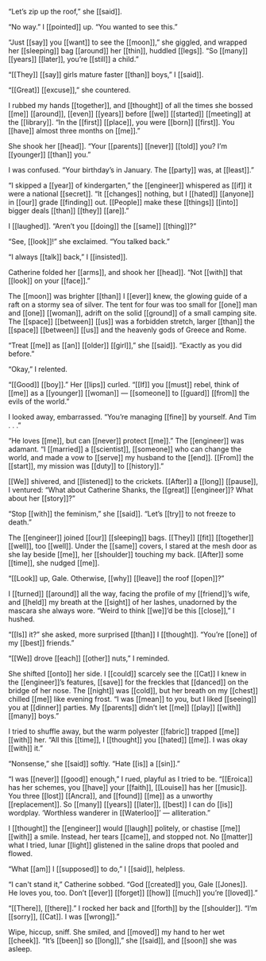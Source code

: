 “Let’s zip up the roof,” she [[said]].  
  
“No way.” I [[pointed]] up. “You wanted to see this.”  
  
“Just [[say]] you [[want]] to see the [[moon]],” she giggled, and wrapped her [[sleeping]] bag [[around]] her [[thin]], huddled [[legs]]. “So [[many]] [[years]] [[later]], you’re [[still]] a child.”  
  
“[[They]] [[say]] girls mature faster [[than]] boys,” I [[said]].  
  
“[[Great]] [[excuse]],” she countered.  
  
I rubbed my hands [[together]], and [[thought]] of all the times she bossed [[me]] [[around]], [[even]] [[years]] before [[we]] [[started]] [[meeting]] at the [[library]]. “In the [[first]] [[place]], you were [[born]] [[first]]. You [[have]] almost three months on [[me]].”  
  
She shook her [[head]]. “Your [[parents]] [[never]] [[told]] you? I’m [[younger]] [[than]] you.”  
  
I was confused. “Your birthday’s in January. The [[party]] was, at [[least]].”  
  
“I skipped a [[year]] of kindergarten,” the [[engineer]] whispered as [[if]] it were a national [[secret]]. “It [[changes]] nothing, but I [[hated]] [[anyone]] in [[our]] grade [[finding]] out. [[People]] make these [[things]] [[into]] bigger deals [[than]] [[they]] [[are]].”  
  
I [[laughed]]. “Aren’t you [[doing]] the [[same]] [[thing]]?”  
  
“See, [[look]]!” she exclaimed. “You talked back.”  
  
“I always [[talk]] back,” I [[insisted]].  
  
Catherine folded her [[arms]], and shook her [[head]]. “Not [[with]] that [[look]] on your [[face]].”  
  
The [[moon]] was brighter [[than]] I [[ever]] knew, the glowing guide of a raft on a stormy sea of silver. The tent for four was too small for [[one]] man and [[one]] [[woman]], adrift on the solid [[ground]] of a small camping site. The [[space]] [[between]] [[us]] was a forbidden stretch, larger [[than]] the [[space]] [[between]] [[us]] and the heavenly gods of Greece and Rome.  
  
“Treat [[me]] as [[an]] [[older]] [[girl]],” she [[said]]. “Exactly as you did before.”  
  
“Okay,” I relented.  
  
“[[Good]] [[boy]].” Her [[lips]] curled. “[[If]] you [[must]] rebel, think of [[me]] as a [[younger]] [[woman]] — [[someone]] to [[guard]] [[from]] the evils of the world.”  
  
I looked away, embarrassed. “You’re managing [[fine]] by yourself. And Tim . . .”  
  
“He loves [[me]], but can [[never]] protect [[me]].” The [[engineer]] was adamant. “I [[married]] a [[scientist]], [[someone]] who can change the world, and made a vow to [[serve]] my husband to the [[end]]. [[From]] the [[start]], my mission was [[duty]] to [[history]].”  
  
[[We]] shivered, and [[listened]] to the crickets. [[After]] a [[long]] [[pause]], I ventured: “What about Catherine Shanks, the [[great]] [[engineer]]? What about her [[story]]?”  
  
“Stop [[with]] the feminism,” she [[said]]. “Let’s [[try]] to not freeze to death.”  
  
The [[engineer]] joined [[our]] [[sleeping]] bags. [[They]] [[fit]] [[together]] [[well]], too [[well]]. Under the [[same]] covers, I stared at the mesh door as she lay beside [[me]], her [[shoulder]] touching my back. [[After]] some [[time]], she nudged [[me]].  
  
“[[Look]] up, Gale. Otherwise, [[why]] [[leave]] the roof [[open]]?”  
  
I [[turned]] [[around]] all the way, facing the profile of my [[friend]]’s wife, and [[held]] my breath at the [[sight]] of her lashes, unadorned by the mascara she always wore. “Weird to think [[we]]’d be this [[close]],” I hushed.  
  
“[[Is]] it?” she asked, more surprised [[than]] I [[thought]]. “You’re [[one]] of my [[best]] friends.”  
  
“[[We]] drove [[each]] [[other]] nuts,” I reminded.  
  
She shifted [[onto]] her side. I [[could]] scarcely see the [[Cat]] I knew in the [[engineer]]’s features, [[save]] for the freckles that [[danced]] on the bridge of her nose. The [[night]] was [[cold]], but her breath on my [[chest]] chilled [[me]] like evening frost. “I was [[mean]] to you, but I liked [[seeing]] you at [[dinner]] parties. My [[parents]] didn’t let [[me]] [[play]] [[with]] [[many]] boys.”  
  
I tried to shuffle away, but the warm polyester [[fabric]] trapped [[me]] [[with]] her. “All this [[time]], I [[thought]] you [[hated]] [[me]]. I was okay [[with]] it.”  
  
“Nonsense,” she [[said]] softly. “Hate [[is]] a [[sin]].”  
  
“I was [[never]] [[good]] enough,” I rued, playful as I tried to be. “[[Eroica]] has her schemes, you [[have]] your [[faith]], [[Louise]] has her [[music]]. You three [[lost]] [[Ancra]], and [[found]] [[me]] as a unworthy [[replacement]]. So [[many]] [[years]] [[later]], [[best]] I can do [[is]] wordplay. ‘Worthless wanderer in [[Waterloo]]’ — alliteration.”  
  
I [[thought]] the [[engineer]] would [[laugh]] politely, or chastise [[me]] [[with]] a smile. Instead, her tears [[came]], and stopped not. No [[matter]] what I tried, lunar [[light]] glistened in the saline drops that pooled and flowed.  
  
“What [[am]] I [[supposed]] to do,” I [[said]], helpless.  
  
“I can't stand it,” Catherine sobbed. “God [[created]] you, Gale [[Jones]]. He loves you, too. Don’t [[ever]] [[forget]] [[how]] [[much]] you’re [[loved]].”  
  
“[[There]], [[there]].” I rocked her back and [[forth]] by the [[shoulder]]. “I’m [[sorry]], [[Cat]]. I was [[wrong]].”  
  
Wipe, hiccup, sniff. She smiled, and [[moved]] my hand to her wet [[cheek]]. “It’s [[been]] so [[long]],” she [[said]], and [[soon]] she was asleep.